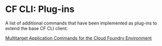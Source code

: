 <!-- loiodc28ce3b76d34a14bd9efe097210814f -->

# CF CLI: Plug-ins

A list of additional commands that have been implemented as plug-ins to extend the base CF CLI client.



[Multitarget Application Commands for the Cloud Foundry Environment](Multitarget_Application_Commands_for_the_Cloud_Foundry_Environment_65ddb1b.md)

